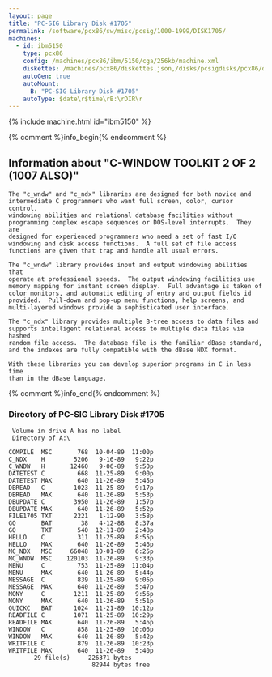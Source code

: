 ```yaml
---
layout: page
title: "PC-SIG Library Disk #1705"
permalink: /software/pcx86/sw/misc/pcsig/1000-1999/DISK1705/
machines:
  - id: ibm5150
    type: pcx86
    config: /machines/pcx86/ibm/5150/cga/256kb/machine.xml
    diskettes: /machines/pcx86/diskettes.json,/disks/pcsigdisks/pcx86/diskettes.json
    autoGen: true
    autoMount:
      B: "PC-SIG Library Disk #1705"
    autoType: $date\r$time\rB:\rDIR\r
---
```


{% include machine.html id="ibm5150" %}

{% comment %}info_begin{% endcomment %}

## Information about "C-WINDOW TOOLKIT 2 OF 2 (1007 ALSO)"

    The "c_wndw" and "c_ndx" libraries are designed for both novice and
    intermediate C programmers who want full screen, color, cursor control,
    windowing abilities and relational database facilities without
    programming complex escape sequences or DOS-level interrupts.  They are
    designed for experienced programmers who need a set of fast I/O
    windowing and disk access functions.  A full set of file access
    functions are given that trap and handle all usual errors.
    
    The "c_wndw" library provides input and output windowing abilities that
    operate at professional speeds.  The output windowing facilities use
    memory mapping for instant screen display.  Full advantage is taken of
    color monitors, and automatic editing of entry and output fields id
    provided.  Pull-down and pop-up menu functions, help screens, and
    multi-layered windows provide a sophisticated user interface.
    
    The "c_ndx" library provides multiple B-tree access to data files and
    supports intelligent relational access to multiple data files via hashed
    random file access.  The database file is the familiar dBase standard,
    and the indexes are fully compatible with the dBase NDX format.
    
    With these libraries you can develop superior programs in C in less time
    than in the dBase language.
{% comment %}info_end{% endcomment %}


### Directory of PC-SIG Library Disk #1705

     Volume in drive A has no label
     Directory of A:\

    COMPILE  MSC       768  10-04-89  11:00p
    C_NDX    H        5206   9-16-89   9:22p
    C_WNDW   H       12460   9-06-89   9:50p
    DATETEST C         668  11-25-89   9:00p
    DATETEST MAK       640  11-26-89   5:45p
    DBREAD   C        1023  11-25-89   9:17p
    DBREAD   MAK       640  11-26-89   5:53p
    DBUPDATE C        3950  11-26-89   1:57p
    DBUPDATE MAK       640  11-26-89   5:52p
    FILE1705 TXT      2221   1-12-90   3:58p
    GO       BAT        38   4-12-88   8:37a
    GO       TXT       540  12-11-89   2:48p
    HELLO    C         311  11-25-89   8:55p
    HELLO    MAK       640  11-26-89   5:46p
    MC_NDX   MSC     66048  10-01-89   6:25p
    MC_WNDW  MSC    120103  11-26-89   9:33p
    MENU     C         753  11-25-89  11:04p
    MENU     MAK       640  11-26-89   5:44p
    MESSAGE  C         839  11-25-89   9:05p
    MESSAGE  MAK       640  11-26-89   5:47p
    MONY     C        1211  11-25-89   9:56p
    MONY     MAK       640  11-26-89   5:51p
    QUICKC   BAT      1024  11-21-89  10:12p
    READFILE C        1071  11-25-89  10:29p
    READFILE MAK       640  11-26-89   5:46p
    WINDOW   C         858  11-25-89  10:06p
    WINDOW   MAK       640  11-26-89   5:42p
    WRITFILE C         879  11-26-89  10:23p
    WRITFILE MAK       640  11-26-89   5:40p
           29 file(s)     226371 bytes
                           82944 bytes free
